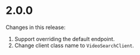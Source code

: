 # 2.0.0
Changes in this release:
1. Support overriding the default endpoint.
2. Change client class name to `VideoSearchClient`.